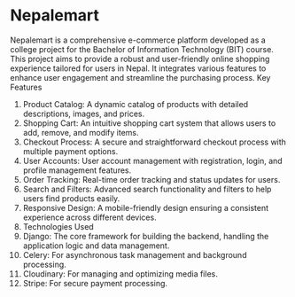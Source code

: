 # Nepalemart
Nepalemart is a comprehensive e-commerce platform developed as a college project for the Bachelor of Information Technology (BIT) course. This project aims to provide a robust and user-friendly online shopping experience tailored for users in Nepal. It integrates various features to enhance user engagement and streamline the purchasing process.
Key Features
1.	Product Catalog: A dynamic catalog of products with detailed descriptions, images, and prices.
2.	Shopping Cart: An intuitive shopping cart system that allows users to add, remove, and modify items.
3.	Checkout Process: A secure and straightforward checkout process with multiple payment options.
4.	User Accounts: User account management with registration, login, and profile management features.
1.	Order Tracking: Real-time order tracking and status updates for users.
2.	Search and Filters: Advanced search functionality and filters to help users find products easily.
3.	Responsive Design: A mobile-friendly design ensuring a consistent experience across different devices.
4.	Technologies Used
5.	Django: The core framework for building the backend, handling the application logic and data management.
6.	Celery: For asynchronous task management and background processing.
7.	Cloudinary: For managing and optimizing media files.
8.	Stripe: For secure payment processing.

